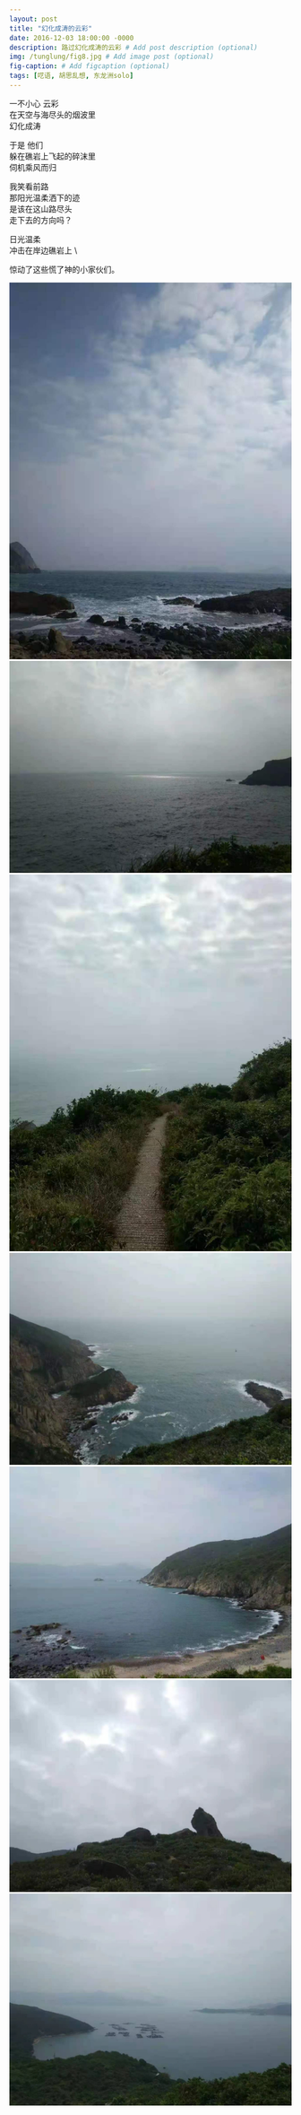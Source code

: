 ```yaml
---
layout: post
title: "幻化成涛的云彩"
date: 2016-12-03 18:00:00 -0000
description: 路过幻化成涛的云彩 # Add post description (optional)
img: /tunglung/fig8.jpg # Add image post (optional)
fig-caption: # Add figcaption (optional)
tags: [呓语, 胡思乱想, 东龙洲solo]
---
```


一不小心 云彩 \
在天空与海尽头的烟波里 \
幻化成涛 

于是 他们 \
躲在礁岩上飞起的碎沫里 \
伺机乘风而归

我笑看前路 \
那阳光温柔洒下的迹 \
是该在这山路尽头 \
走下去的方向吗？

日光温柔 \
冲击在岸边礁岩上 \

惊动了这些慌了神的小家伙们。

![](/img/tunglung/fig1.jpg)
![](/img/tunglung/fig2.jpg)
![](/img/tunglung/fig3.jpg)
![](/img/tunglung/fig4.jpg)
![](/img/tunglung/fig5.jpg)
![](/img/tunglung/fig6.jpg)
![](/img/tunglung/fig7.jpg)

